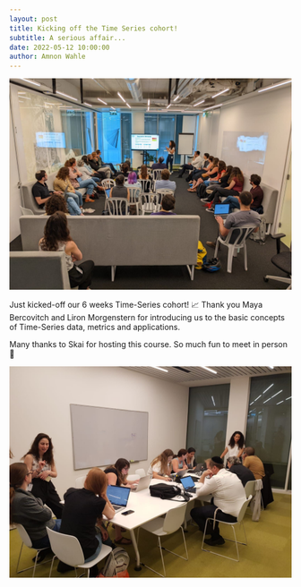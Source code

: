 ```yaml
---
layout: post
title: Kicking off the Time Series cohort!
subtitle: A serious affair... 
date: 2022-05-12 10:00:00
author: Amnon Wahle
---
```


![Time Series Fun](/img/posts/ts1.jpeg)

Just kicked-off our 6 weeks Time-Series cohort! 📈
Thank you Maya Bercovitch and Liron Morgenstern for introducing us to the basic concepts of Time-Series data, metrics and applications.

Many thanks to Skai for hosting this course. So much fun to meet in person 👯

![Time Series Joy](/img/posts/ts2.jpeg)
